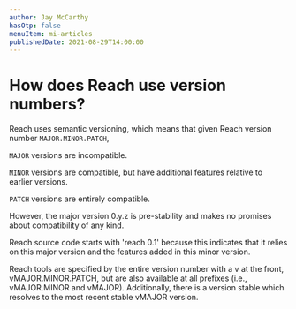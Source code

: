 ```yaml
---
author: Jay McCarthy
hasOtp: false
menuItem: mi-articles
publishedDate: 2021-08-29T14:00:00
---
```


# How does Reach use version numbers?

Reach uses semantic versioning, which means that given Reach version number `MAJOR.MINOR.PATCH`,

`MAJOR` versions are incompatible.

`MINOR` versions are compatible, but have additional features relative to earlier versions.

`PATCH` versions are entirely compatible.

However, the major version 0.y.z is pre-stability and makes no promises about compatibility of any kind.

Reach source code starts with 'reach 0.1' because this indicates that it relies on this major version and the features added in this minor version.

Reach tools are specified by the entire version number with a v at the front, vMAJOR.MINOR.PATCH, but are also available at all prefixes (i.e., vMAJOR.MINOR and vMAJOR). Additionally, there is a version stable which resolves to the most recent stable vMAJOR version.